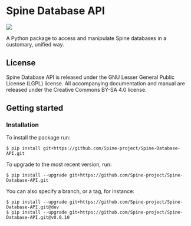 # Spine Database API

[![](https://img.shields.io/badge/docs-stable-blue.svg)](https://spine-project.github.io/Spine-Database-API/index.html)

A Python package to access and manipulate Spine databases in a customary, unified way.

## License

Spine Database API is released under the GNU Lesser General Public License (LGPL) license. All accompanying
documentation and manual are released under the Creative Commons BY-SA 4.0 license.

## Getting started

### Installation

To install the package run:

    $ pip install git+https://github.com/Spine-project/Spine-Database-API.git

To upgrade to the most recent version, run:

    $ pip install --upgrade git+https://github.com/Spine-project/Spine-Database-API.git

You can also specify a branch, or a tag, for instance:

    $ pip install --upgrade git+https://github.com/Spine-project/Spine-Database-API.git@dev
    $ pip install --upgrade git+https://github.com/Spine-project/Spine-Database-API.git@v0.0.10
